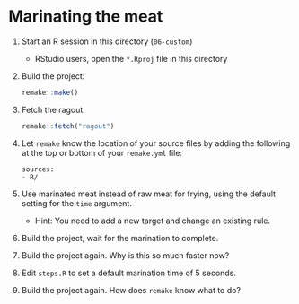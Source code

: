 # Marinating the meat

1. Start an R session in this directory (`06-custom`)
    - RStudio users, open the `*.Rproj` file in this directory
1. Build the project:
    ```r
    remake::make()
    ```
1. Fetch the ragout:
    ```r
    remake::fetch("ragout")
    ```
1. Let `remake` know the location of your source files by adding the following
   at the top or bottom of your `remake.yml` file:
    ```
    sources:
    - R/
    
    ```
1. Use marinated meat instead of raw meat for frying, using the default setting for the `time` argument.
    - Hint: You need to add a new target and change an existing rule.

1. Build the project, wait for the marination to complete.
1. Build the project again. Why is this so much faster now?
1. Edit `steps.R` to set a default marination time of 5 seconds.
1. Build the project again. How does `remake` know what to do?
